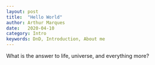 ```yaml
---
layout: post
title:  "Hello World"
author: Arthur Marques
date:   2020-04-10
category: Intro
keywords: DnD, Introduction, About me
---
```





What is the answer to life, universe, and everything more?
